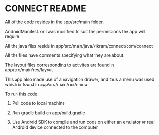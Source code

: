 # CONNECT README

All of the code resides in the app/src/main folder.

AndroidManifest.xml was modified to suit the permissions the app will require


All the java files reside in app/src/main/java/vikram/connect/com/connect

All the files have comments specifying what they are about.

The layout files corresponding to activites are found in app/src/main/res/layout

This app also made use of a navigation drawer, and thus a menu was used which is found in app/src/main/res/menu

To run this code:

1) Pull code to local machine

2) Run gradle build on app/build.gradle

3) Use Android SDK to compile and run code on either an emulator or real Android device connected to the computer
